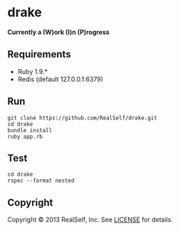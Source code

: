 drake
=====

**Currently a (W)ork (I)n (P)rogress**

Requirements
------------

* Ruby 1.9.*
* Redis (default 127.0.0.1:6379)

Run
---

    git clone https://github.com/RealSelf/drake.git
    cd drake
    bundle install
    ruby app.rb
  
Test
----

    cd drake
    rspec --format nested

Copyright
---------

Copyright © 2013 RealSelf, Inc. See [LICENSE](https://github.com/RealSelf/drake/blob/master/LICENSE) for details.
